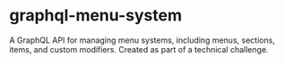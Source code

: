 # graphql-menu-system
A GraphQL API for managing menu systems, including menus, sections, items, and custom modifiers. Created as part of a technical challenge.
